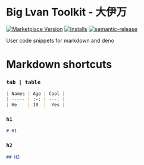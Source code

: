 # Big Lvan Toolkit - 大伊万

[![Marketplace Version](https://vsmarketplacebadge.apphb.com/version/zhanghe.biglvan.svg)](https://marketplace.visualstudio.com/items?itemName=zhanghe.biglvan) [![Installs](https://vsmarketplacebadge.apphb.com/installs/zhanghe.biglvan.svg)](https://marketplace.visualstudio.com/items?itemName=zhanghe.biglvan) [![semantic-release](https://img.shields.io/badge/%20%20%F0%9F%93%A6%F0%9F%9A%80-semantic--release-e10079.svg)](https://github.com/semantic-release/semantic-release)

User code snippets for markdown and deno

# Markdown shortcuts

### `tab | table`

```markdown
| Names | Age | Cool |
| ----- | :-: | ---: |
| He    | 18  |  Yes |
```

### `h1`

```markdown
# H1
```

### `h2`

```markdown
## H2
```
